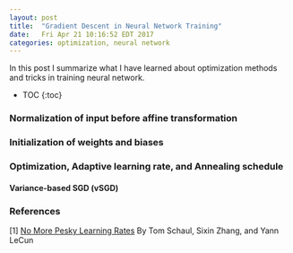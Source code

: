 ```yaml
---
layout: post
title:  "Gradient Descent in Neural Network Training"
date:   Fri Apr 21 10:16:52 EDT 2017
categories: optimization, neural network
---
```

In this post I summarize what I have learned about optimization methods and tricks 
in training neural network.
* TOC
{:toc}

### Normalization of input before affine transformation

### Initialization of weights and biases

### Optimization, Adaptive learning rate, and Annealing schedule

#### Variance-based SGD (vSGD)

### References
[1] [No More Pesky Learning Rates][LeCun2012] By Tom Schaul, Sixin Zhang, and Yann LeCun

[LeCun2012]: https://arxiv.org/pdf/1206.1106.pdf

